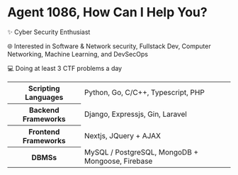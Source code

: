 # Agent 1086, How Can I Help You?

✨ Cyber Security Enthusiast

🌐 Interested in Software & Network security, Fullstack Dev, Computer Networking, Machine Learning, and DevSecOps

💻 Doing at least 3 CTF problems a day

<table>
  <tbody>
    <tr>
      <th>Scripting Languages</th> 
      <td>Python, Go, C/C++, Typescript, PHP</td>
    </tr>
    <tr>
      <th>Backend Frameworks</th>
      <td>Django, Expressjs, Gin, Laravel</td>
    </tr>
    <tr>
      <th>Frontend Frameworks</th>
      <td>Nextjs, JQuery + AJAX</td>
    </tr>
    <tr>
      <th>DBMSs</th>
      <td>MySQL / PostgreSQL, MongoDB + Mongoose, Firebase</td>
    </tr>
  </tbody>
</table>
<!-- <img src="https://wakatime.com/share/@e08f8b14-02a9-4fc3-a997-6be14dbaff15/4d9e12b2-a20f-40ef-b02f-ae61275d2cc2.svg" width="400" /> -->
